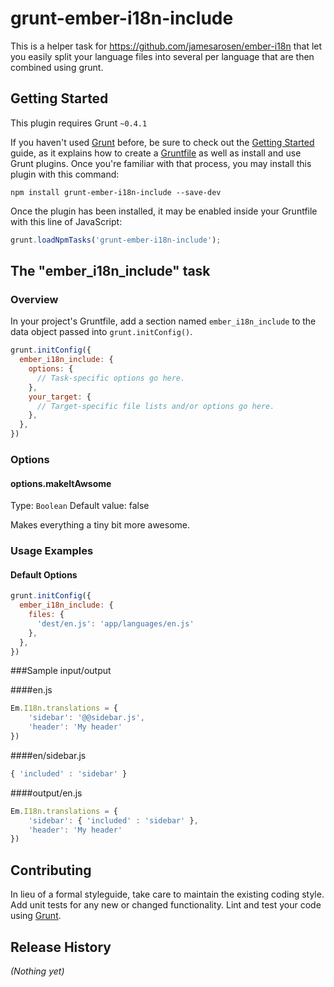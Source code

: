 # grunt-ember-i18n-include

This is a helper task for https://github.com/jamesarosen/ember-i18n that let you easily split your language files into several per language that are then combined using grunt. 

## Getting Started
This plugin requires Grunt `~0.4.1`

If you haven't used [Grunt](http://gruntjs.com/) before, be sure to check out the [Getting Started](http://gruntjs.com/getting-started) guide, as it explains how to create a [Gruntfile](http://gruntjs.com/sample-gruntfile) as well as install and use Grunt plugins. Once you're familiar with that process, you may install this plugin with this command:

```shell
npm install grunt-ember-i18n-include --save-dev
```

Once the plugin has been installed, it may be enabled inside your Gruntfile with this line of JavaScript:

```js
grunt.loadNpmTasks('grunt-ember-i18n-include');
```

## The "ember_i18n_include" task

### Overview
In your project's Gruntfile, add a section named `ember_i18n_include` to the data object passed into `grunt.initConfig()`.

```js
grunt.initConfig({
  ember_i18n_include: {
    options: {
      // Task-specific options go here.
    },
    your_target: {
      // Target-specific file lists and/or options go here.
    },
  },
})
```

### Options

#### options.makeItAwsome
Type: `Boolean`
Default value: false

Makes everything a tiny bit more awesome.

### Usage Examples

#### Default Options

```js
grunt.initConfig({
  ember_i18n_include: {
    files: {
      'dest/en.js': 'app/languages/en.js'
    },
  },
})
```

###Sample input/output

####en.js
```js
Em.I18n.translations = {
    'sidebar': '@@sidebar.js',
    'header': 'My header'
})
```

####en/sidebar.js
```js
{ 'included' : 'sidebar' }
```

####output/en.js
```js
Em.I18n.translations = {
    'sidebar': { 'included' : 'sidebar' },
    'header': 'My header'
})
```

## Contributing
In lieu of a formal styleguide, take care to maintain the existing coding style. Add unit tests for any new or changed functionality. Lint and test your code using [Grunt](http://gruntjs.com/).

## Release History
_(Nothing yet)_
